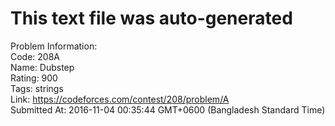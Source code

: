 # This text file was auto-generated  
  
Problem Information:  
Code: 208A  
Name: Dubstep  
Rating: 900  
Tags: strings  
Link: https://codeforces.com/contest/208/problem/A  
Submitted At: 2016-11-04 00:35:44 GMT+0600 (Bangladesh Standard Time)  
